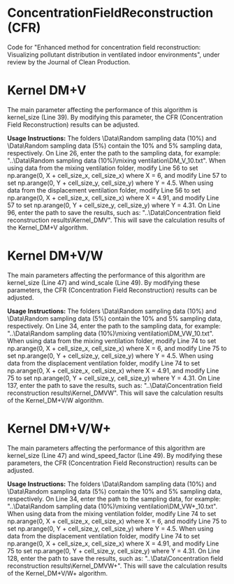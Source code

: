 # ConcentrationFieldReconstruction (CFR)
Code for "Enhanced method for concentration field reconstruction: Visualizing pollutant distribution in ventilated indoor environments", under review by the Journal of Clean Production.

# Kernel DM+V

The main parameter affecting the performance of this algorithm is kernel_size (Line 39). 
By modifying this parameter, the CFR (Concentration Field Reconstruction) results can be adjusted.

**Usage Instructions:**
The folders \Data\Random sampling data (10%) and \Data\Random sampling data (5%) contain the 10% and 5% sampling data, respectively.
On Line 26, enter the path to the sampling data, for example: "..\Data\Random sampling data (10%)\mixing ventilation\DM_V_10.txt".
When using data from the mixing ventilation folder, modify Line 56 to set np.arange(0, X + cell_size_x, cell_size_x) where X = 6, and modify Line 57 to set np.arange(0, Y + cell_size_y, cell_size_y) where Y = 4.5.
When using data from the displacement ventilation folder, modify Line 56 to set np.arange(0, X + cell_size_x, cell_size_x) where X = 4.91, and modify Line 57 to set np.arange(0, Y + cell_size_y, cell_size_y) where Y = 4.31.
On Line 96, enter the path to save the results, such as: "..\Data\Concentration field reconstruction results\Kernel_DMV\". This will save the calculation results of the Kernel_DM+V algorithm.

# Kernel DM+V/W

The main parameters affecting the performance of this algorithm are kernel_size (Line 47) and wind_scale (Line 49). 
By modifying these parameters, the CFR (Concentration Field Reconstruction) results can be adjusted.

**Usage Instructions:**
The folders \Data\Random sampling data (10%) and \Data\Random sampling data (5%) contain the 10% and 5% sampling data, respectively.
On Line 34, enter the path to the sampling data, for example: "..\Data\Random sampling data (10%)\mixing ventilation\DM_VW_10.txt".
When using data from the mixing ventilation folder, modify Line 74 to set np.arange(0, X + cell_size_x, cell_size_x) where X = 6, and modify Line 75 to set np.arange(0, Y + cell_size_y, cell_size_y) where Y = 4.5.
When using data from the displacement ventilation folder, modify Line 74 to set np.arange(0, X + cell_size_x, cell_size_x) where X = 4.91, and modify Line 75 to set np.arange(0, Y + cell_size_y, cell_size_y) where Y = 4.31.
On Line 137, enter the path to save the results, such as: "..\Data\Concentration field reconstruction results\Kernel_DMVW\". This will save the calculation results of the Kernel_DM+V/W algorithm.

# Kernel DM+V/W+

The main parameters affecting the performance of this algorithm are kernel_size (Line 47) and wind_speed_factor (Line 49).
By modifying these parameters, the CFR (Concentration Field Reconstruction) results can be adjusted.

**Usage Instructions:**
The folders \Data\Random sampling data (10%) and \Data\Random sampling data (5%) contain the 10% and 5% sampling data, respectively.
On Line 34, enter the path to the sampling data, for example: "..\Data\Random sampling data (10%)\mixing ventilation\DM_VW+_10.txt".
When using data from the mixing ventilation folder, modify Line 74 to set np.arange(0, X + cell_size_x, cell_size_x) where X = 6, and modify Line 75 to set np.arange(0, Y + cell_size_y, cell_size_y) where Y = 4.5.
When using data from the displacement ventilation folder, modify Line 74 to set np.arange(0, X + cell_size_x, cell_size_x) where X = 4.91, and modify Line 75 to set np.arange(0, Y + cell_size_y, cell_size_y) where Y = 4.31.
On Line 128, enter the path to save the results, such as: "..\Data\Concentration field reconstruction results\Kernel_DMVW+\". This will save the calculation results of the Kernel_DM+V/W+ algorithm.
